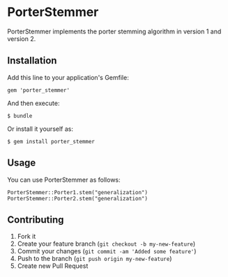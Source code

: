 # PorterStemmer

PorterStemmer implements the porter stemming algorithm in version 1 and version 2.

## Installation

Add this line to your application's Gemfile:

    gem 'porter_stemmer'

And then execute:

    $ bundle

Or install it yourself as:

    $ gem install porter_stemmer

## Usage

You can use PorterStemmer as follows:
    
    PorterStemmer::Porter1.stem("generalization")
    PorterStemmer::Porter2.stem("generalization")

## Contributing

1. Fork it
2. Create your feature branch (`git checkout -b my-new-feature`)
3. Commit your changes (`git commit -am 'Added some feature'`)
4. Push to the branch (`git push origin my-new-feature`)
5. Create new Pull Request
